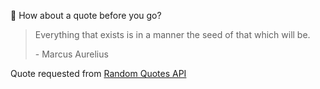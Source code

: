📣 How about a quote before you go?

> Everything that exists is in a manner the seed of that which will be.
>
> <p>- Marcus Aurelius</p>

Quote requested from [Random Quotes API](https://github.com/lukePeavey/quotable)
